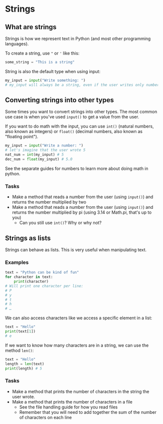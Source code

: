 # Strings

## What are strings

Strings is how we represent text in Python (and most other programming languages).

To create a string, use `"` or `'` like this:

```python
some_string = "This is a string"
```

String is also the default type when using input:

```python
my_input = input("Write something: ")
# my_input will always be a string, even if the user writes only numbers
```

## Converting strings into other types

Some times you want to convert strings into other types. The most common use case is when you've used `input()` to get a value from the user.

If you want to do math with the input, you can use `int()` (natural numbers, also known as integers) or `float()` (decimal numbers, also known as "floating point").
 
```python
my_input = input("Write a number: ")
# let's imagine that the user wrote 5
nat_num = int(my_input) # 5
dec_num = float(my_input) # 5.0
```

See the separate guides for numbers to learn more about doing math in python.

### Tasks

* Make a method that reads a number from the user (using `input()`) and returns the number multiplied by two
* Make a method that reads a number from the user (using `input()`) and returns the number multiplied by pi (using 3.14 or Math.pi, that's up to you)
	* Can you still use `int()`? Why or why not?

## Strings as lists

Strings can behave as lists. This is very useful when manipulating text. 

### Examples

```python
text = "Python can be kind of fun"
for character in text:
	print(character)
# Will print one character per line:
# P
# y
# t
# h
# …
```

We can also access characters like we access a specific element in a list:

```python
text = "Hello"
print(text[1])
# e
```

If we want to know how many characters are in a string, we can use the method `len()`:

```python
text = "Hello"
length = len(text)
print(length) # 5
```

### Tasks

* Make a method that prints the number of characters in the string the user wrote.
* Make a method that prints the number of characters in a file
	* See the file handling guide for how you read files
	* Remember that you will need to add together the sum  of the number of characters on each line